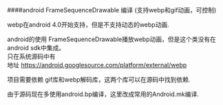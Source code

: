 ####android FrameSequenceDrawable 编译 (支持webp和gif动画，可控制)

webp在android 4.0开始支持，但是不支持动态的webp动画.  

android的使用 FrameSequenceDrawable播放webp动画，但是这个类没有在android sdk中集成。   
只在系统源码中有  
地址 https://android.googlesource.com/platform/external/webp   


项目需要依赖 gif库和webp解码库，这两个库可以在源码中找到依赖.  

由于源码现在多使用android.bp编译，这里改成常用的Android.mk编译. 


